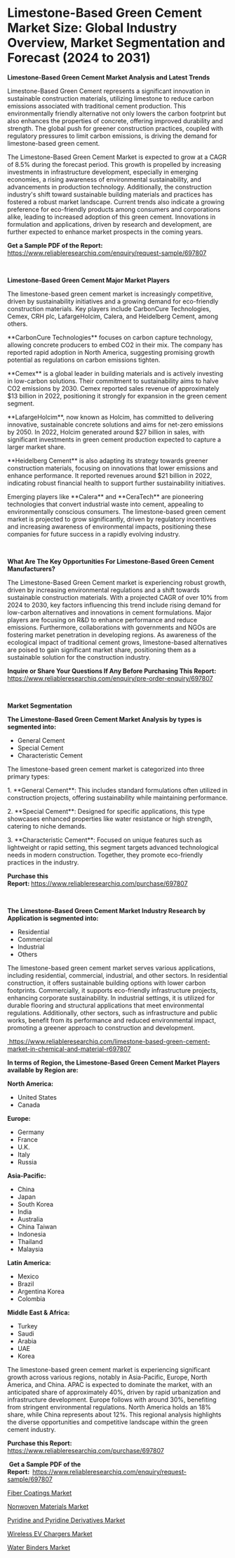 <p><h1>Limestone-Based Green Cement Market Size: Global Industry Overview, Market Segmentation and Forecast (2024 to 2031)</h1></p><p><strong>Limestone-Based Green Cement Market Analysis and Latest Trends</strong></p>
<p><p>Limestone-Based Green Cement represents a significant innovation in sustainable construction materials, utilizing limestone to reduce carbon emissions associated with traditional cement production. This environmentally friendly alternative not only lowers the carbon footprint but also enhances the properties of concrete, offering improved durability and strength. The global push for greener construction practices, coupled with regulatory pressures to limit carbon emissions, is driving the demand for limestone-based green cement.</p><p>The Limestone-Based Green Cement Market is expected to grow at a CAGR of 8.5% during the forecast period. This growth is propelled by increasing investments in infrastructure development, especially in emerging economies, a rising awareness of environmental sustainability, and advancements in production technology. Additionally, the construction industry's shift toward sustainable building materials and practices has fostered a robust market landscape. Current trends also indicate a growing preference for eco-friendly products among consumers and corporations alike, leading to increased adoption of this green cement. Innovations in formulation and applications, driven by research and development, are further expected to enhance market prospects in the coming years.</p></p>
<p><strong>Get a Sample PDF of the Report:&nbsp;</strong> <a href="https://www.reliableresearchiq.com/enquiry/request-sample/697807?utm_campaign=1106&utm_medium=2&utm_source=Github&utm_content=ia&utm_term=10122024&utm_id=limestone-based-green-cement">https://www.reliableresearchiq.com/enquiry/request-sample/697807</a></p>
<p>&nbsp;</p>
<p><strong>Limestone-Based Green Cement Major Market Players</strong></p>
<p><p>The limestone-based green cement market is increasingly competitive, driven by sustainability initiatives and a growing demand for eco-friendly construction materials. Key players include CarbonCure Technologies, Cemex, CRH plc, LafargeHolcim, Calera, and Heidelberg Cement, among others.</p><p>**CarbonCure Technologies** focuses on carbon capture technology, allowing concrete producers to embed CO2 in their mix. The company has reported rapid adoption in North America, suggesting promising growth potential as regulations on carbon emissions tighten.</p><p>**Cemex** is a global leader in building materials and is actively investing in low-carbon solutions. Their commitment to sustainability aims to halve CO2 emissions by 2030. Cemex reported sales revenue of approximately $13 billion in 2022, positioning it strongly for expansion in the green cement segment.</p><p>**LafargeHolcim**, now known as Holcim, has committed to delivering innovative, sustainable concrete solutions and aims for net-zero emissions by 2050. In 2022, Holcim generated around $27 billion in sales, with significant investments in green cement production expected to capture a larger market share.</p><p>**Heidelberg Cement** is also adapting its strategy towards greener construction materials, focusing on innovations that lower emissions and enhance performance. It reported revenues around $21 billion in 2022, indicating robust financial health to support further sustainability initiatives.</p><p>Emerging players like **Calera** and **CeraTech** are pioneering technologies that convert industrial waste into cement, appealing to environmentally conscious consumers. The limestone-based green cement market is projected to grow significantly, driven by regulatory incentives and increasing awareness of environmental impacts, positioning these companies for future success in a rapidly evolving industry.</p></p>
<p>&nbsp;</p>
<p><strong>What Are The Key Opportunities For Limestone-Based Green Cement Manufacturers?</strong></p>
<p><p>The Limestone-Based Green Cement market is experiencing robust growth, driven by increasing environmental regulations and a shift towards sustainable construction materials. With a projected CAGR of over 10% from 2024 to 2030, key factors influencing this trend include rising demand for low-carbon alternatives and innovations in cement formulations. Major players are focusing on R&D to enhance performance and reduce emissions. Furthermore, collaborations with governments and NGOs are fostering market penetration in developing regions. As awareness of the ecological impact of traditional cement grows, limestone-based alternatives are poised to gain significant market share, positioning them as a sustainable solution for the construction industry.</p></p>
<p><strong>Inquire or Share Your Questions If Any Before Purchasing This Report:</strong> <a href="https://www.reliableresearchiq.com/enquiry/pre-order-enquiry/697807?utm_campaign=1106&utm_medium=2&utm_source=Github&utm_content=ia&utm_term=10122024&utm_id=limestone-based-green-cement">https://www.reliableresearchiq.com/enquiry/pre-order-enquiry/697807</a></p>
<p>&nbsp;</p>
<p><strong>Market Segmentation</strong></p>
<p><strong>The Limestone-Based Green Cement Market Analysis by types is segmented into:</strong></p>
<p><ul><li>General Cement</li><li>Special Cement</li><li>Characteristic Cement</li></ul></p>
<p><p>The limestone-based green cement market is categorized into three primary types: </p><p>1. **General Cement**: This includes standard formulations often utilized in construction projects, offering sustainability while maintaining performance.</p><p>2. **Special Cement**: Designed for specific applications, this type showcases enhanced properties like water resistance or high strength, catering to niche demands.</p><p>3. **Characteristic Cement**: Focused on unique features such as lightweight or rapid setting, this segment targets advanced technological needs in modern construction. Together, they promote eco-friendly practices in the industry.</p></p>
<p><strong>Purchase this Report:&nbsp;</strong><a href="https://www.reliableresearchiq.com/purchase/697807?utm_campaign=1106&utm_medium=2&utm_source=Github&utm_content=ia&utm_term=10122024&utm_id=limestone-based-green-cement">https://www.reliableresearchiq.com/purchase/697807</a></p>
<p>&nbsp;</p>
<p><strong>The Limestone-Based Green Cement Market Industry Research by Application is segmented into:</strong></p>
<p><ul><li>Residential</li><li>Commercial</li><li>Industrial</li><li>Others</li></ul></p>
<p><p>The limestone-based green cement market serves various applications, including residential, commercial, industrial, and other sectors. In residential construction, it offers sustainable building options with lower carbon footprints. Commercially, it supports eco-friendly infrastructure projects, enhancing corporate sustainability. In industrial settings, it is utilized for durable flooring and structural applications that meet environmental regulations. Additionally, other sectors, such as infrastructure and public works, benefit from its performance and reduced environmental impact, promoting a greener approach to construction and development.</p></p>
<p><a href="https://www.reliableresearchiq.com/limestone-based-green-cement-market-in-chemical-and-material-r697807?utm_campaign=1106&utm_medium=2&utm_source=Github&utm_content=ia&utm_term=10122024&utm_id=limestone-based-green-cement">&nbsp;https://www.reliableresearchiq.com/limestone-based-green-cement-market-in-chemical-and-material-r697807</a></p>
<p><strong>In terms of Region, the Limestone-Based Green Cement Market Players available by Region are:</strong></p>
<p>
    <p> <strong> North America: </strong>
        <ul>
            <li>United States</li>
            <li>Canada</li>
        </ul>
        </p> 
    <p> <strong> Europe: </strong>
        <ul>
            <li>Germany</li>
            <li>France</li>
            <li>U.K.</li>
            <li>Italy</li>
            <li>Russia</li>
        </ul>
        </p> 
    <p> <strong> Asia-Pacific: </strong>
        <ul>
            <li>China</li>
            <li>Japan</li>
            <li>South Korea</li>
            <li>India</li>
            <li>Australia</li>
            <li>China Taiwan</li>
            <li>Indonesia</li>
            <li>Thailand</li>
            <li>Malaysia</li>
        </ul>
        </p> 
    <p> <strong> Latin America: </strong>
        <ul>
            <li>Mexico</li>
            <li>Brazil</li>
            <li>Argentina Korea</li>
            <li>Colombia</li>
        </ul>
        </p> 
    <p> <strong> Middle East & Africa: </strong>
        <ul>
            <li>Turkey</li>
            <li>Saudi</li>
            <li>Arabia</li>
            <li>UAE</li>
            <li>Korea</li>
        </ul>
    </p>
    </p>
<p><p>The limestone-based green cement market is experiencing significant growth across various regions, notably in Asia-Pacific, Europe, North America, and China. APAC is expected to dominate the market, with an anticipated share of approximately 40%, driven by rapid urbanization and infrastructure development. Europe follows with around 30%, benefiting from stringent environmental regulations. North America holds an 18% share, while China represents about 12%. This regional analysis highlights the diverse opportunities and competitive landscape within the green cement industry.</p></p>
<p><strong>Purchase this Report: </strong><a href="https://www.reliableresearchiq.com/purchase/697807?utm_campaign=1106&utm_medium=2&utm_source=Github&utm_content=ia&utm_term=10122024&utm_id=limestone-based-green-cement">https://www.reliableresearchiq.com/purchase/697807</a></p>
<p>&nbsp;<strong>Get a Sample PDF of the Report:&nbsp;&nbsp;</strong><a href="https://www.reliableresearchiq.com/enquiry/request-sample/697807?utm_campaign=1106&utm_medium=2&utm_source=Github&utm_content=ia&utm_term=10122024&utm_id=limestone-based-green-cement">https://www.reliableresearchiq.com/enquiry/request-sample/697807</a></p>
<p><strong></strong></p>
<p><p><a href="https://www.linkedin.com/pulse/th-score-market-0ptye?utm_campaign=1106&utm_medium=2&utm_source=Github&utm_content=ia&utm_term=10122024&utm_id=limestone-based-green-cement">Fiber Coatings Market</a></p><p><a href="https://www.linkedin.com/pulse/futur-trend-quest-sl8ue?utm_campaign=1106&utm_medium=2&utm_source=Github&utm_content=ia&utm_term=10122024&utm_id=limestone-based-green-cement">Nonwoven Materials Market</a></p><p><a href="https://www.linkedin.com/pulse/th-score-market-0ptye?utm_campaign=1106&utm_medium=2&utm_source=Github&utm_content=ia&utm_term=10122024&utm_id=limestone-based-green-cement">Pyridine and Pyridine Derivatives Market</a></p><p><a href="https://www.linkedin.com/pulse/detailed-analysis-size-dynamics-expected-development-wireless-5mfxc?utm_campaign=1106&utm_medium=2&utm_source=Github&utm_content=ia&utm_term=10122024&utm_id=limestone-based-green-cement">Wireless EV Chargers Market</a></p><p><a href="https://www.linkedin.com/pulse/futur-trend-quest-sl8ue?utm_campaign=1106&utm_medium=2&utm_source=Github&utm_content=ia&utm_term=10122024&utm_id=limestone-based-green-cement">Water Binders Market</a></p></p>